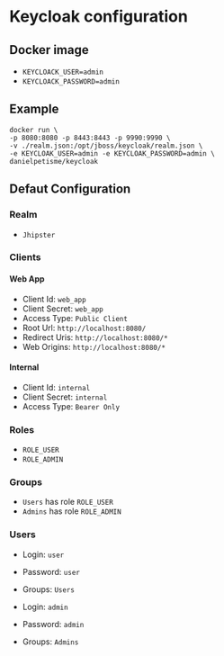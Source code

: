 # Keycloak configuration
## Docker image
  * `KEYCLOACK_USER=admin`
  * `KEYCLOACK_PASSWORD=admin`
## Example
```
docker run \
-p 8080:8080 -p 8443:8443 -p 9990:9990 \
-v ./realm.json:/opt/jboss/keycloak/realm.json \
-e KEYCLOAK_USER=admin -e KEYCLOAK_PASSWORD=admin \
danielpetisme/keycloak
```
## Defaut Configuration
### Realm
  * `Jhipster`
### Clients
#### Web App  
  * Client Id: `web_app`
  * Client Secret: `web_app`
  * Access Type: `Public Client`
  * Root Url: `http://localhost:8080/`
  * Redirect Uris: `http://localhost:8080/*`
  * Web Origins: `http://localhost:8080/*`

#### Internal
  * Client Id: `internal`
  * Client Secret: `internal`
  * Access Type: `Bearer Only`

### Roles
  * `ROLE_USER`
  * `ROLE_ADMIN`
### Groups
  * `Users` has role `ROLE_USER`
  * `Admins` has role `ROLE_ADMIN`

### Users
  * Login: `user`
  * Password: `user`
  * Groups: `Users`


  * Login: `admin`
  * Password: `admin`
  * Groups: `Admins`

